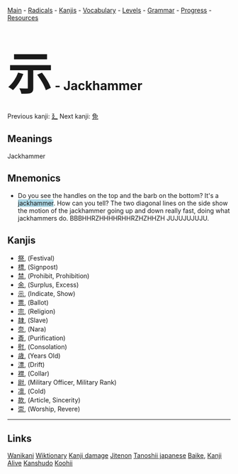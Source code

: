 <style> bigfont {font-size: 100px}</style>


[Main](../README.md) -
[Radicals](../radicals.md) -
[Kanjis](../kanjis.md) -
[Vocabulary](../vocabulary.md) -
[Levels](../levels.md) -
[Grammar](../grammar.md) - 
[Progress](../progress.md) -
[Resources](../resources.md)
# <bigfont> 示</bigfont> - Jackhammer 

Previous kanji: [廴](廴.md) Next kanji: [免](免.md) 

## Meanings
 Jackhammer
## Mnemonics
 * Do you see the handles on the top and the barb on the bottom? It's a <span style="background-color:#ADD8E6"> jackhammer</span>. How can you tell? The two diagonal lines on the side show the motion of the jackhammer going up and down really fast, doing what jackhammers do. BBBHHRZHHHHRHHRZHZHHZH JUJUJUJUJU.


## Kanjis
 * [祭](../kanjis/祭.md), (Festival)
* [標](../kanjis/標.md), (Signpost)
* [禁](../kanjis/禁.md), (Prohibit, Prohibition)
* [余](../kanjis/余.md), (Surplus, Excess)
* [示](../kanjis/示.md), (Indicate, Show)
* [票](../kanjis/票.md), (Ballot)
* [宗](../kanjis/宗.md), (Religion)
* [隷](../kanjis/隷.md), (Slave)
* [奈](../kanjis/奈.md), (Nara)
* [斎](../kanjis/斎.md), (Purification)
* [慰](../kanjis/慰.md), (Consolation)
* [歳](../kanjis/歳.md), (Years Old)
* [漂](../kanjis/漂.md), (Drift)
* [襟](../kanjis/襟.md), (Collar)
* [尉](../kanjis/尉.md), (Military Officer, Military Rank)
* [凛](../kanjis/凛.md), (Cold)
* [款](../kanjis/款.md), (Article, Sincerity)
* [崇](../kanjis/崇.md), (Worship, Revere)



---


## Links 


[Wanikani](https://www.wanikani.com/kanji/示)
[Wiktionary](https://en.wiktionary.org/wiki/示)
[Kanji damage](http://www.kanjidamage.com/kanji/search?utf8=✓&q=示)
[Jitenon](https://jitenon.com/kanji/示)
[Tanoshii japanese](https://www.tanoshiijapanese.com/dictionary/kanji.cfm?k=示)
[Baike](https://baike.baidu.com/item/示),
[Kanji Alive](https://app.kanjialive.com/示)
[Kanshudo](https://www.kanshudo.com/searchmn?q=示)
[Koohii](https://kanji.koohii.com/study/kanji/示)
